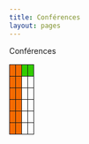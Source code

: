 ```yaml
---
title: Conférences 
layout: pages
---
```

Conférences 

<style type="text/css">
.tg  {border-collapse:collapse;border-spacing:0;}
.tg td{font-family:Arial, sans-serif;font-size:14px;padding:10px 5px;border-style:solid;border-width:1px;overflow:hidden;word-break:normal;}
.tg th{font-family:Arial, sans-serif;font-size:14px;font-weight:normal;padding:10px 5px;border-style:solid;border-width:1px;overflow:hidden;word-break:normal;}
.tg .tg-b286{background-color:#f56b00}
.tg .tg-xxs3{background-color:#32cb00}
</style>
<table class="tg">
  <tr>
    <th class="tg-b286"></th>
    <th class="tg-b286"></th>
    <th class="tg-xxs3"></th>
    <th class="tg-xxs3"></th>
  </tr>
  <tr>
    <td class="tg-b286"></td>
    <td class="tg-b286"></td>
    <td class="tg-031e"></td>
    <td class="tg-031e"></td>
  </tr>
  <tr>
    <td class="tg-b286"></td>
    <td class="tg-b286"></td>
    <td class="tg-031e"></td>
    <td class="tg-031e"></td>
  </tr>
  <tr>
    <td class="tg-b286"></td>
    <td class="tg-b286"></td>
    <td class="tg-031e"></td>
    <td class="tg-031e"></td>
  </tr>
  <tr>
    <td class="tg-b286"></td>
    <td class="tg-b286"></td>
    <td class="tg-031e"></td>
    <td class="tg-031e"></td>
  </tr>
  <tr>
    <td class="tg-b286"></td>
    <td class="tg-b286"></td>
    <td class="tg-031e"></td>
    <td class="tg-031e"></td>
  </tr>
</table>